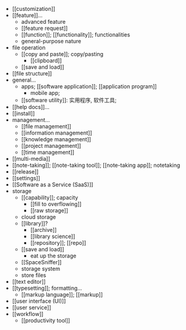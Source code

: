 - [[customization]]
- [[feature]]...
    - advanced feature
    - [[feature request]]
    - [[function]]; [[functionality]]; functionalities
    - general-purpose nature
- file operation
    - [[copy and paste]]; copy/pasting
        - [[clipboard]]
    - [[save and load]]
- [[file structure]]
- general...
    - apps; [[software application]]; [[application program]]
        - mobile app; 
    - [[software utility]]: 实用程序, 软件工具;
- [[help docs]]...
- [[install]]
- management...
    - [[file management]]
    - [[information management]]
    - [[knowledge management]]
    - [[project management]]
    - [[time management]]
- [[multi-media]]
- [[note-taking]]; [[note-taking tool]]; [[note-taking app]]; notetaking
- [[release]]
- [[settings]]
- [[Software as a Service (SaaS)]]
- storage
    - [[capability]]; capacity
        - [[fill to overflowing]]
        - [[raw storage]]
    - cloud storage
    - [[library]]?
        - [[archive]]
        - [[library science]]
        - [[repository]]; [[repo]]
    - [[save and load]]
        - eat up the storage
    - [[SpaceSniffer]]
    - storage system
    - store files
- [[text editor]]
- [[typesetting]]; formatting...
    - [[markup language]]; [[markup]]
- [[user interface (UI)]]
- [[user service]]
- [[workflow]]
    - [[productivity tool]]
